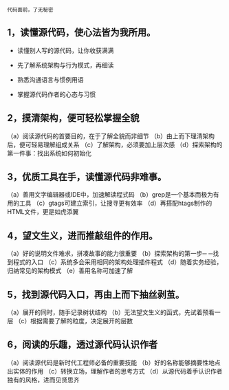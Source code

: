 



```
代码面前，了无秘密
```

## 1，读懂源代码，使心法皆为我所用。

-   读懂别人写的源代码，让你收获满满

-   先了解系统架构与行为模式，再细读

-   熟悉沟通语言与惯例用语

-   掌握源代码作者的心态与习惯

## 2，摸清架构，便可轻松掌握全貌

  （a）阅读源代码的首要目的，在于了解全貌而非细节
  （b）由上而下理清架构后，便可轻易理解组成关系
  （c）了解架构，必须要加上层次感
  （d）探索架构的第一件事：找出系统如何初始化

## 3，优质工具在手，读懂源代码非难事。

  （a）善用文字编辑器或IDE中，加速解读程式码
  （b）grep是一个基本而极为有用的工具
  （c）gtags可建立索引，让搜寻更有效率
  （d）再搭配htags制作的HTML文件，更是如虎添翼

## 4，望文生义，进而推敲组件的作用。

  （a）好的说明文件难求，拼凑故事的能力很重要
  （b）探索架构的第一步─ ─找到程式的入口
  （c）系统多会采用相同的架构处理插件程式
  （d）随着实务经验，归纳常见的架构模式
  （e）善用名称可加速了解

## 5，找到源代码入口，再由上而下抽丝剥茧。

  （a）展开的同时，随手记录树状结构
  （b）无法望文生义的函式，先试着预看一层
  （c）根据需要了解的粒度，决定展开的层数

## 6，阅读的乐趣，透过源代码认识作者

  （a）阅读源代码是新时代工程师必备的重要技能
  （b）好的名称能够摘要性地点出实体的作用
  （c）转换立场，理解作者的思考方式
  （d）从源代码着手认识作者独有的风格，进而见贤思齐